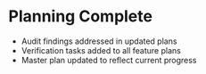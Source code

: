 # Planning Complete

- Audit findings addressed in updated plans
- Verification tasks added to all feature plans
- Master plan updated to reflect current progress